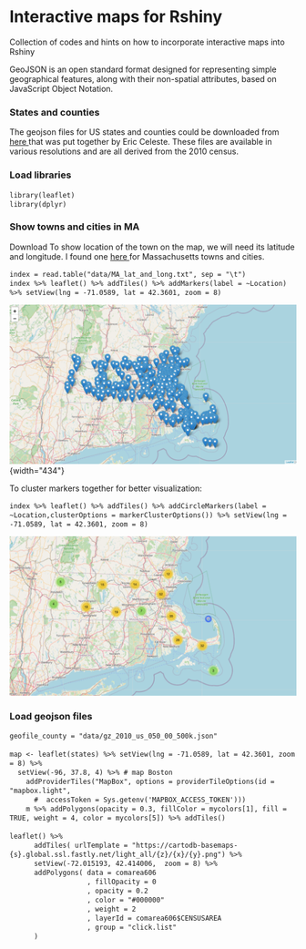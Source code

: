 # Interactive maps for Rshiny

Collection of codes and hints on how to incorporate interactive maps into Rshiny

GeoJSON is an open standard format designed for representing simple geographical features, along with their non-spatial attributes, based on JavaScript Object Notation.

### States and counties

The geojson files for US states and counties could be downloaded from <a href="https://eric.clst.org/tech/usgeojson/"> here </a> that was put together by Eric Celeste. These files are available in various resolutions and are all derived from the 2010 census.

### Load libraries

    library(leaflet)
    library(dplyr)

### Show towns and cities in MA

Download To show location of the town on the map, we will need its latitude and longitude. I found one <a href="https://www.mapsofworld.com/usa/states/massachusetts/lat-long.html"> here </a> for Massachusetts towns and cities.

    index = read.table("data/MA_lat_and_long.txt", sep = "\t")
    index %>% leaflet() %>% addTiles() %>% addMarkers(label = ~Location) %>% setView(lng = -71.0589, lat = 42.3601, zoom = 8)

![](images/Screenshot%202023-03-15%20at%206.57.02%20PM.png){width="434"}

To cluster markers together for better visualization:


    index %>% leaflet() %>% addTiles() %>% addCircleMarkers(label = ~Location,clusterOptions = markerClusterOptions()) %>% setView(lng = -71.0589, lat = 42.3601, zoom = 8)

![](images/Screenshot%202023-03-15%20at%207.06.50%20PM.png)

### Load geojson files

    geofile_county = "data/gz_2010_us_050_00_500k.json"

    map <- leaflet(states) %>% setView(lng = -71.0589, lat = 42.3601, zoom = 8) %>%
      setView(-96, 37.8, 4) %>% # map Boston
        addProviderTiles("MapBox", options = providerTileOptions(id = "mapbox.light",
          #  accessToken = Sys.getenv('MAPBOX_ACCESS_TOKEN')))
        m %>% addPolygons(opacity = 0.3, fillColor = mycolors[1], fill = TRUE, weight = 4, color = mycolors[5]) %>% addTiles()

    leaflet() %>%
          addTiles( urlTemplate = "https://cartodb-basemaps-{s}.global.ssl.fastly.net/light_all/{z}/{x}/{y}.png") %>%
          setView(-72.015193, 42.414006,  zoom = 8) %>%
          addPolygons( data = comarea606
                       , fillOpacity = 0
                       , opacity = 0.2
                       , color = "#000000"
                       , weight = 2
                       , layerId = comarea606$CENSUSAREA
                       , group = "click.list"
          )
